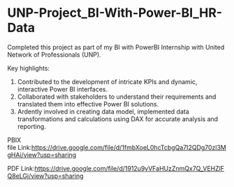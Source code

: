 # UNP-Project_BI-With-Power-BI_HR-Data

Completed this project as part of my BI with PowerBI Internship with United Network of Professionals (UNP).

Key highlights:

1. Contributed to the development of intricate KPIs and dynamic, interactive Power BI interfaces.
2. Collaborated with stakeholders to understand their requirements and translated them into effective Power BI solutions.
3. Ardently involved in creating data model, implemented data transformations and calculations using DAX for accurate analysis and reporting.

PBIX file Link:https://drive.google.com/file/d/1fmbXoeL0hcTcbgQa7I2QDg70zl3MgHAi/view?usp=sharing

PDF Link:https://drive.google.com/file/d/1912u9yVFaHUzZnmQx7Q_VEHZlFQ8eLGj/view?usp=sharing
